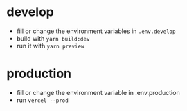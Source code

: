 # develop

- fill or change the environment variables in `.env.develop`
- build with `yarn build:dev`
- run it with `yarn preview`

# production

- fill or change the environment variable in .env.production
- run `vercel --prod`
